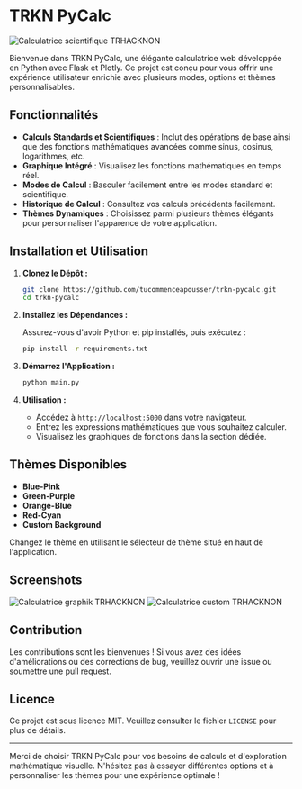  # TRKN PyCalc

![Calculatrice scientifique TRHACKNON](https://k.top4top.io/p_3223u1lcd0.jpg)

 Bienvenue dans TRKN PyCalc, une élégante calculatrice web développée en Python avec Flask et Plotly. Ce projet est conçu pour vous offrir une expérience utilisateur enrichie avec plusieurs modes, options et thèmes personnalisables.

 ## Fonctionnalités

 - **Calculs Standards et Scientifiques** : Inclut des opérations de base ainsi que des fonctions mathématiques avancées comme sinus, cosinus, logarithmes, etc.
 - **Graphique Intégré** : Visualisez les fonctions mathématiques en temps réel.
 - **Modes de Calcul** : Basculer facilement entre les modes standard et scientifique.
 - **Historique de Calcul** : Consultez vos calculs précédents facilement.
 - **Thèmes Dynamiques** : Choisissez parmi plusieurs thèmes élégants pour personnaliser l'apparence de votre application.

 ## Installation et Utilisation

 1. **Clonez le Dépôt :**

    ```bash
    git clone https://github.com/tucommenceapousser/trkn-pycalc.git
    cd trkn-pycalc
    ```

 2. **Installez les Dépendances :**

    Assurez-vous d'avoir Python et pip installés, puis exécutez :

    ```bash
    pip install -r requirements.txt
    ```

 3. **Démarrez l'Application :**

    ```bash
    python main.py
    ```

 4. **Utilisation :**

    - Accédez à `http://localhost:5000` dans votre navigateur.
    - Entrez les expressions mathématiques que vous souhaitez calculer.
    - Visualisez les graphiques de fonctions dans la section dédiée.

 ## Thèmes Disponibles

 - **Blue-Pink**
 - **Green-Purple**
 - **Orange-Blue**
 - **Red-Cyan**
 - **Custom Background**

 Changez le thème en utilisant le sélecteur de thème situé en haut de l'application.

 ## Screenshots
 ![Calculatrice graphik TRHACKNON](https://k.top4top.io/p_3226jy0580.jpg)
![Calculatrice custom TRHACKNON](https://h.top4top.io/p_3226a6z160.jpg)

 ## Contribution

 Les contributions sont les bienvenues ! Si vous avez des idées d'améliorations ou des corrections de bug, veuillez ouvrir une issue ou soumettre une pull request.

 ## Licence

 Ce projet est sous licence MIT. Veuillez consulter le fichier `LICENSE` pour plus de détails.

 ---

 Merci de choisir TRKN PyCalc pour vos besoins de calculs et d'exploration mathématique visuelle. N'hésitez pas à essayer différentes options et à personnaliser les thèmes pour une expérience optimale !
